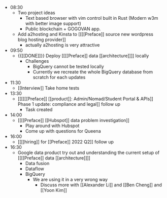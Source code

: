 - 08:30
    - Two project ideas
        - Text based browser with vim control built in Rust (Modern w3m with better image support)
        - Public blockchain + GOGOVAN app.
    - Add a2hosting and Kinsta to [[[[Preface]] source new wordpress blog hosting provider]]
        - actually a2hosting is very attractive
- 09:50
    - {{[[DONE]]}} Deploy [[[[Preface]] data [[architecture]]]] locally
        - Challenges
            - BigQuery cannot be tested locally
            - Currently we recreate the whole BigQuery database from scratch for each updates
- 11:30
    - [[Interview]] Take home tests
- 13:30
    - [[[[[[Preface]] [[product]]: Admin/Nomad/Student Portal & APIs]] Phase 1 update: compliance and legal]] follow up
        - Task created
- 14:00
    - [[[[Preface]] [[Hubspot]] data problem investigation]]
        - Play around with Hubspot
        - Come up with questions for Queena
- 16:00
    - [[[[hiring]] for [[Preface]] 2022 Q2]] follow up
- 16:30
    - Google data product try out and understanding the current setup of [[[[Preface]] data [[architecture]]]]
        - Data fusion
        - Dataflow
        - BigQuery
            - We are using it in a very wrong way
                - Discuss more with [[Alexander Li]] and [[Ben Cheng]] and [[Yoon Kim]] 
